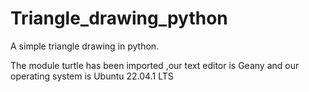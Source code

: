 # Triangle_drawing_python

A simple triangle drawing in python.

The module turtle has been imported ,our text editor is Geany and our operating system is Ubuntu 22.04.1 LTS
